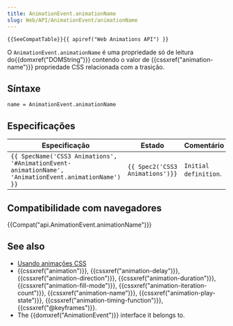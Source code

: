```yaml
---
title: AnimationEvent.animationName
slug: Web/API/AnimationEvent/animationName
---
```

`{{SeeCompatTable}}{{ apiref("Web Animations API") }}`

O `AnimationEvent.animationName` é uma propriedade só de leitura do{{domxref("DOMString")}} contendo o valor de {{cssxref("animation-name")}} propriedade CSS relacionada com a trasição.

## Síntaxe

```
name = AnimationEvent.animationName
```

## Especificações

| Especificação                                                                                                                          | Estado                                     | Comentário            |
| -------------------------------------------------------------------------------------------------------------------------------------- | ------------------------------------------ | --------------------- |
| `{{ SpecName('CSS3 Animations', '#AnimationEvent-animationName', 'AnimationEvent.animationName') }}` | `{{ Spec2('CSS3 Animations')}}` | `Initial definition`. |

## Compatibilidade com navegadores

{{Compat("api.AnimationEvent.animationName")}}

## See also

- [Usando animações CSS](/pt-BR/docs/CSS/Using_CSS_animations)
- {{cssxref("animation")}}, {{cssxref("animation-delay")}}, {{cssxref("animation-direction")}}, {{cssxref("animation-duration")}}, {{cssxref("animation-fill-mode")}}, {{cssxref("animation-iteration-count")}}, {{cssxref("animation-name")}}, {{cssxref("animation-play-state")}}, {{cssxref("animation-timing-function")}}, {{cssxref("@keyframes")}}.
- The {{domxref("AnimationEvent")}} interface it belongs to.
